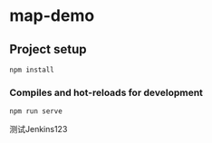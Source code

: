 # map-demo

## Project setup
```
npm install
```

### Compiles and hot-reloads for development
```
npm run serve
```
测试Jenkins123